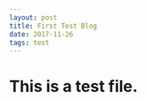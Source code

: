 ```yaml
---
layout: post
title: First Test Blog
date: 2017-11-26 
tags: test    
---
```


# This is a test file.